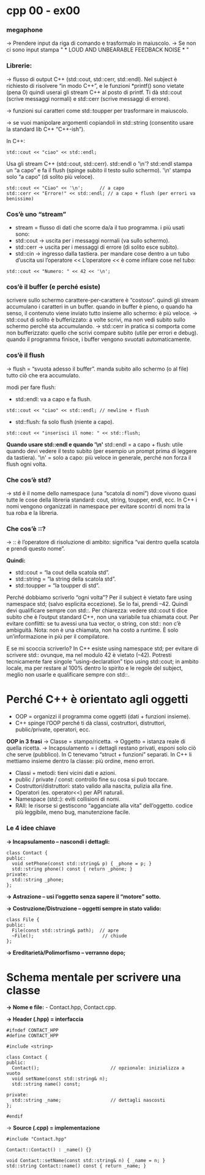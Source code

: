 # cpp 00 - ex00
### megaphone

→ Prendere input da riga di comando e trasformalo in maiuscolo.
→ Se non ci sono input stampa " * LOUD AND UNBEARABLE FEEDBACK NOISE * "

### Librerie:
<iostream> → flusso di output C++ (std::cout, std::cerr, std::endl). Nel subject è richiesto di risolvere “in modo C++”, e le funzioni *printf() sono vietate (pena 0) quindi userai gli stream C++ al posto di printf.
Ti dà std::cout (scrive messaggi normali) e std::cerr (scrive messaggi di errore).

<cctype> → funzioni sui caratteri come std::toupper per trasformare in maiuscolo.

<string> → se vuoi manipolare argomenti copiandoli in std::string (consentito usare la standard lib C++ “C++-ish”).

In C++:

```
std::cout << "ciao" << std::endl;
```

Usa gli stream C++ (std::cout, std::cerr).
std::endl o '\n'?
std::endl stampa un “a capo” e fa il flush (spinge subito il testo sullo schermo).
'\n' stampa solo “a capo” (di solito più veloce).

```
std::cout << "Ciao" << '\n';      // a capo
std::cerr << "Errore!" << std::endl; // a capo + flush (per errori va benissimo)
```

### Cos’è uno “stream”

- stream = flusso di dati che scorre da/a il tuo programma.
i più usati sono:
- std::cout → uscita per i messaggi normali (va sullo schermo).
- std::cerr → uscita per i messaggi di errore (di solito esce subito).
- std::cin → ingresso dalla tastiera.
per mandare cose dentro a un tubo d’uscita usi l’operatore <<
L’operatore << è come infilare cose nel tubo:
```
std::cout << "Numero: " << 42 << '\n';
```
### cos’è il buffer (e perché esiste)
scrivere sullo schermo carattere-per-carattere è “costoso”. quindi gli stream accumulano i caratteri in un buffer. quando in buffer è pieno, o quando ha senso, il contenuto viene inviato tutto insieme allo schermo: è più veloce.
→ std::cout di solito è bufferizzato: a volte scrivi, ma non vedi subito sullo schermo perché sta accumulando.
→ std::cerr in pratica si comporta come non bufferizzato: quello che scrivi compare subito (utile per errori e debug).
quando il programma finisce, i buffer vengono svuotati automaticamente.

### cos’è il flush

→ flush = “svuota adesso il buffer”. manda subito allo schermo (o al file) tutto ciò che era accumulato.

modi per fare flush:

- std::endl: va a capo e fa flush.
```
std::cout << "ciao" << std::endl; // newline + flush
```

- std::flush: fa solo flush (niente a capo).
```
std::cout << "inserisci il nome: " << std::flush;
```

**Quando usare std::endl e quando '\n'**
std::endl = a capo + flush: utile quando devi vedere il testo subito (per esempio un prompt prima di leggere da tastiera).
'\n' = solo a capo: più veloce in generale, perché non forza il flush ogni volta.

### Che cos’è std?
→ std è il nome dello namespace (una “scatola di nomi”) dove vivono quasi tutte le cose della libreria standard: cout, string, toupper, endl, ecc.
In C++ i nomi vengono organizzati in namespace per evitare scontri di nomi tra la tua roba e la libreria.

### Che cos’è ::?
→ :: è l’operatore di risoluzione di ambito: significa “vai dentro quella scatola e prendi questo nome”.

**Quindi:**
- std::cout = “la cout della scatola std”.
- std::string = “la string della scatola std”.
- std::toupper = “la toupper di std”.

Perché dobbiamo scriverlo “ogni volta”?
Per il subject è vietato fare using namespace std; (salvo esplicita eccezione). Se lo fai, prendi –42. Quindi devi qualificare sempre con std::.
Per chiarezza: vedere std::cout ti dice subito che è l’output standard C++, non una variabile tua chiamata cout.
Per evitare conflitti: se tu avessi una tua vector, o string, con std:: non c’è ambiguità.
Nota: non è una chiamata, non ha costo a runtime. È solo un’informazione in più per il compilatore.

E se mi scoccia scriverlo?
In C++ esiste using namespace std; per evitare di scrivere std:: ovunque, ma nel modulo 42 è vietato (–42). Potresti tecnicamente fare singole “using-declaration” tipo using std::cout; in ambito locale, ma per restare al 100% dentro lo spirito e le regole del subject, meglio non usarle e qualificare sempre con std::.

# Perché C++ è orientato agli oggetti

- OOP = organizzi il programma come oggetti (dati + funzioni insieme).
- C++ spinge l’OOP perché ti dà classi, costruttori, distruttori, public/private, operatori, ecc.

**OOP in 3 frasi**
→ Classe = stampo/ricetta.
→ Oggetto = istanza reale di quella ricetta.
→ Incapsulamento = i dettagli restano privati, esponi solo ciò che serve (pubblico).
In C tenevamo “struct + funzioni” separati. In C++ li mettiamo insieme dentro la classe: più ordine, meno errori.

- Classi + metodi: tieni vicini dati e azioni.
- public / private / const: controllo fine su cosa si può toccare.
- Costruttori/distruttori: stato valido alla nascita, pulizia alla fine.
- Operatori (es. operator<<) per API naturali.
- Namespace (std::): eviti collisioni di nomi.
- RAII: le risorse si gestiscono “agganciate alla vita” dell’oggetto.
codice più leggibile, meno bug, manutenzione facile.

### Le 4 idee chiave

**→ Incapsulamento – nascondi i dettagli:**

```
class Contact {
public:
  void setPhone(const std::string& p) { _phone = p; }
  std::string phone() const { return _phone; }
private:
  std::string _phone;
};
```

**→ Astrazione – usi l’oggetto senza sapere il “motore” sotto.**

**→ Costruzione/Distruzione – oggetti sempre in stato valido:**
```
class File {
public:
  File(const std::string& path);  // apre
  ~File();                         // chiude
};
```
**→ Ereditarietà/Polimorfismo – verranno dopo;**

# Schema mentale per scrivere una classe
**→ Nome e file:**
    - Contact.hpp, Contact.cpp.

**→ Header (.hpp) = interfaccia**
```
#ifndef CONTACT_HPP
#define CONTACT_HPP

#include <string>

class Contact {
public:
  Contact();                          // opzionale: inizializza a vuoto
  void setName(const std::string& n);
  std::string name() const;

private:
  std::string _name;                  // dettagli nascosti
};

#endif
```

→ **Source (.cpp) = implementazione**
```
#include "Contact.hpp"

Contact::Contact() : _name() {}

void Contact::setName(const std::string& n) { _name = n; }
std::string Contact::name() const { return _name; }
```


```

```